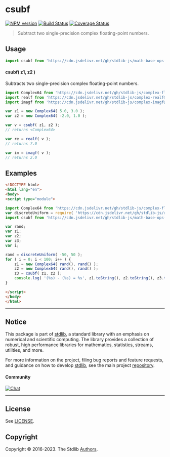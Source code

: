 <!--

@license Apache-2.0

Copyright (c) 2021 The Stdlib Authors.

Licensed under the Apache License, Version 2.0 (the "License");
you may not use this file except in compliance with the License.
You may obtain a copy of the License at

   http://www.apache.org/licenses/LICENSE-2.0

Unless required by applicable law or agreed to in writing, software
distributed under the License is distributed on an "AS IS" BASIS,
WITHOUT WARRANTIES OR CONDITIONS OF ANY KIND, either express or implied.
See the License for the specific language governing permissions and
limitations under the License.

-->

# csubf

[![NPM version][npm-image]][npm-url] [![Build Status][test-image]][test-url] [![Coverage Status][coverage-image]][coverage-url] <!-- [![dependencies][dependencies-image]][dependencies-url] -->

> Subtract two single-precision complex floating-point numbers.

<section class="intro">

</section>

<!-- /.intro -->



<section class="usage">

## Usage

```javascript
import csubf from 'https://cdn.jsdelivr.net/gh/stdlib-js/math-base-ops-csubf@esm/index.mjs';
```

#### csubf( z1, z2 )

Subtracts two single-precision complex floating-point numbers.

```javascript
import Complex64 from 'https://cdn.jsdelivr.net/gh/stdlib-js/complex-float32@esm/index.mjs';
import realf from 'https://cdn.jsdelivr.net/gh/stdlib-js/complex-realf@esm/index.mjs';
import imagf from 'https://cdn.jsdelivr.net/gh/stdlib-js/complex-imagf@esm/index.mjs';

var z1 = new Complex64( 5.0, 3.0 );
var z2 = new Complex64( -2.0, 1.0 );

var v = csubf( z1, z2 );
// returns <Complex64>

var re = realf( v );
// returns 7.0

var im = imagf( v );
// returns 2.0
```

</section>

<!-- /.usage -->

<section class="examples">

## Examples

<!-- eslint no-undef: "error" -->

```html
<!DOCTYPE html>
<html lang="en">
<body>
<script type="module">

import Complex64 from 'https://cdn.jsdelivr.net/gh/stdlib-js/complex-float32@esm/index.mjs';
var discreteUniform = require( 'https://cdn.jsdelivr.net/gh/stdlib-js/random-base-discrete-uniform' ).factory;
import csubf from 'https://cdn.jsdelivr.net/gh/stdlib-js/math-base-ops-csubf@esm/index.mjs';

var rand;
var z1;
var z2;
var z3;
var i;

rand = discreteUniform( -50, 50 );
for ( i = 0; i < 100; i++ ) {
    z1 = new Complex64( rand(), rand() );
    z2 = new Complex64( rand(), rand() );
    z3 = csubf( z1, z2 );
    console.log( '(%s) - (%s) = %s', z1.toString(), z2.toString(), z3.toString() );
}

</script>
</body>
</html>
```

</section>

<!-- /.examples -->

<!-- C interface documentation. -->



<!-- Section for related `stdlib` packages. Do not manually edit this section, as it is automatically populated. -->

<section class="related">

</section>

<!-- /.related -->

<!-- Section for all links. Make sure to keep an empty line after the `section` element and another before the `/section` close. -->


<section class="main-repo" >

* * *

## Notice

This package is part of [stdlib][stdlib], a standard library with an emphasis on numerical and scientific computing. The library provides a collection of robust, high performance libraries for mathematics, statistics, streams, utilities, and more.

For more information on the project, filing bug reports and feature requests, and guidance on how to develop [stdlib][stdlib], see the main project [repository][stdlib].

#### Community

[![Chat][chat-image]][chat-url]

---

## License

See [LICENSE][stdlib-license].


## Copyright

Copyright &copy; 2016-2023. The Stdlib [Authors][stdlib-authors].

</section>

<!-- /.stdlib -->

<!-- Section for all links. Make sure to keep an empty line after the `section` element and another before the `/section` close. -->

<section class="links">

[npm-image]: http://img.shields.io/npm/v/@stdlib/math-base-ops-csubf.svg
[npm-url]: https://npmjs.org/package/@stdlib/math-base-ops-csubf

[test-image]: https://github.com/stdlib-js/math-base-ops-csubf/actions/workflows/test.yml/badge.svg?branch=main
[test-url]: https://github.com/stdlib-js/math-base-ops-csubf/actions/workflows/test.yml?query=branch:main

[coverage-image]: https://img.shields.io/codecov/c/github/stdlib-js/math-base-ops-csubf/main.svg
[coverage-url]: https://codecov.io/github/stdlib-js/math-base-ops-csubf?branch=main

<!--

[dependencies-image]: https://img.shields.io/david/stdlib-js/math-base-ops-csubf.svg
[dependencies-url]: https://david-dm.org/stdlib-js/math-base-ops-csubf/main

-->

[chat-image]: https://img.shields.io/gitter/room/stdlib-js/stdlib.svg
[chat-url]: https://app.gitter.im/#/room/#stdlib-js_stdlib:gitter.im

[stdlib]: https://github.com/stdlib-js/stdlib

[stdlib-authors]: https://github.com/stdlib-js/stdlib/graphs/contributors

[umd]: https://github.com/umdjs/umd
[es-module]: https://developer.mozilla.org/en-US/docs/Web/JavaScript/Guide/Modules

[deno-url]: https://github.com/stdlib-js/math-base-ops-csubf/tree/deno
[umd-url]: https://github.com/stdlib-js/math-base-ops-csubf/tree/umd
[esm-url]: https://github.com/stdlib-js/math-base-ops-csubf/tree/esm
[branches-url]: https://github.com/stdlib-js/math-base-ops-csubf/blob/main/branches.md

[stdlib-license]: https://raw.githubusercontent.com/stdlib-js/math-base-ops-csubf/main/LICENSE

</section>

<!-- /.links -->
